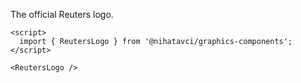 The official Reuters logo.

```svelte
<script>
  import { ReutersLogo } from '@nihatavci/graphics-components';
</script>

<ReutersLogo />
```

